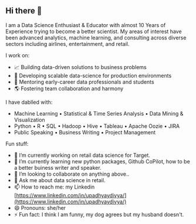 ## Hi there 👋

I am a Data Science Enthusiast & Educator with almost 10 Years of Experience trying to become a better scientist. My areas of interest have been advanced analytics, machine learning, and consulting across diverse sectors including airlines, entertainment, and retail.

I work on:
- 📈 Building data-driven solutions to business problems
- 🚀 Developing scalable data-science for production environments
- 📝 Mentoring early-career data professionals and students
- 🌎 Fostering team collaboration and harmony

I have dablled with:
- Machine Learning • Statistical & Time Series Analysis • Data Mining & Visualization
- Python • R • SQL • Hadoop • Hive • Tableau • Apache Oozie • JIRA
- Public Speaking • Business Writing • Project Management

Fun stuff:
- 🔭 I’m currently working on retail data science for Target.
- 🌱 I’m currently learning new python packages, Github CoPilot, how to be a better buiness writer and speaker. 
- 👯 I’m looking to collaborate on anything above..
- 💬 Ask me about data science in retail.
- 📫 How to reach me: my Linkedin [https://www.linkedin.com/in/upadhyaydivya/](https://www.linkedin.com/in/upadhyaydivya/)
- 😄 Pronouns: she/her
- ⚡ Fun fact: I think I am funny, my dog agrees but my husband doesn't.
